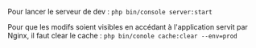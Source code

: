 Pour lancer le serveur de dev :
`php bin/console server:start`

Pour que les modifs soient visibles en accédant à l'application servit par Nginx, il faut clear le cache :
`php bin/conole cache:clear --env=prod` 
